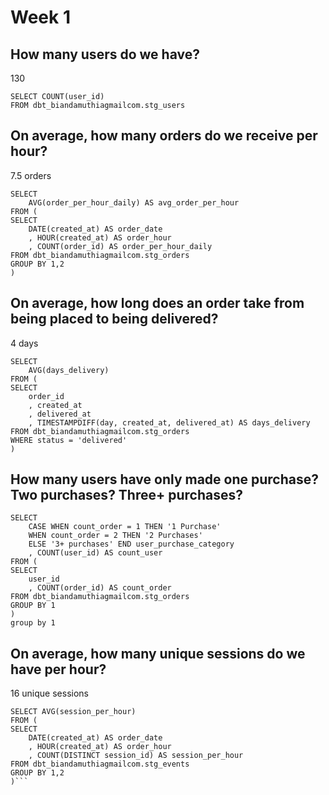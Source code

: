 # Week 1

## How many users do we have?
130

```
SELECT COUNT(user_id)
FROM dbt_biandamuthiagmailcom.stg_users
```

## On average, how many orders do we receive per hour? 
7.5 orders

```
SELECT 
    AVG(order_per_hour_daily) AS avg_order_per_hour
FROM (
SELECT 
    DATE(created_at) AS order_date 
    , HOUR(created_at) AS order_hour 
    , COUNT(order_id) AS order_per_hour_daily
FROM dbt_biandamuthiagmailcom.stg_orders
GROUP BY 1,2
)
```

## On average, how long does an order take from being placed to being delivered?
4 days

```
SELECT 
    AVG(days_delivery)
FROM (
SELECT 
    order_id 
    , created_at 
    , delivered_at 
    , TIMESTAMPDIFF(day, created_at, delivered_at) AS days_delivery
FROM dbt_biandamuthiagmailcom.stg_orders
WHERE status = 'delivered'
)
```

## How many users have only made one purchase? Two purchases? Three+ purchases?
```
SELECT 
    CASE WHEN count_order = 1 THEN '1 Purchase'
    WHEN count_order = 2 THEN '2 Purchases'
    ELSE '3+ purchases' END user_purchase_category
    , COUNT(user_id) AS count_user 
FROM (
SELECT 
    user_id 
    , COUNT(order_id) AS count_order
FROM dbt_biandamuthiagmailcom.stg_orders
GROUP BY 1
)
group by 1
```

## On average, how many unique sessions do we have per hour?
16 unique sessions

```
SELECT AVG(session_per_hour)
FROM (
SELECT 
    DATE(created_at) AS order_date 
    , HOUR(created_at) AS order_hour 
    , COUNT(DISTINCT session_id) AS session_per_hour
FROM dbt_biandamuthiagmailcom.stg_events
GROUP BY 1,2
)```
